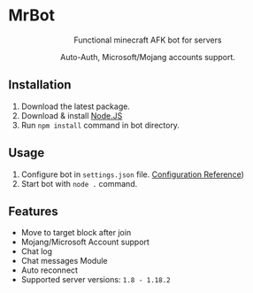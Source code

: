 # MrBot

<p align="center">
    Functional minecraft AFK bot for servers
</p>

<p align="center">
    Auto-Auth, Microsoft/Mojang accounts support.
</p>

## Installation

 1. Download the latest package.
 2. Download & install [Node.JS](https://nodejs.org/en/download/)
 3. Run `npm install` command in bot directory.
 
 ## Usage
 
 1. Configure bot in `settings.json` file. [Configuration Reference](https://github.com/MrMiM-tfe/MrBot/wiki/Configuring-bot-(settings.json)))
 2. Start bot with `node .` command.

## Features

 - Move to target block after join
 - Mojang/Microsoft Account support
 - Chat log
 - Chat messages Module
 - Auto reconnect
 - Supported server versions: `1.8 - 1.18.2`
 
